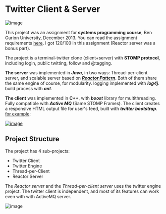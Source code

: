 # Twitter Client & Server

![image](https://dl.dropboxusercontent.com/u/4041100/github/twitter.jpg)

This project was an assignment for **systems programming course**, Ben Gurion University, December 2013. You can read the assignment requirements [here](http://www.cs.bgu.ac.il/~spl141/wiki.files/assignment4_ver2.pdf). I got 120/100 in this assignment (Reactor server was a bonus part).

The project is a terminal-twitter clone (client+server) with **STOMP protocol**, including login, public twitting, follow and @tagging.

**The server** was implemented in ***Java***, in two ways: Thread-per-client server, and scalable server based on ***[Reactor Pattern](http://en.wikipedia.org/wiki/Reactor_pattern)***. Both of them share the same engine of course, for modularity. logging implemented with ***log4j***. build process with ***ant***.

**The client** was implemented in **C++**, with ***boost*** library for multithreading. Fully compatible with ***Active MQ*** (Same STOMP Frames). 
The client creates a responsive HTML output file for user's feed, built with ***twitter bootstrap***. [for example](http://www.cs.bgu.ac.il/~lidanh/lidan.html):

[![image](https://dl.dropboxusercontent.com/u/4041100/github/twitter_client)](http://www.cs.bgu.ac.il/~lidanh/lidan.html)


## Project Structure

The project has 4 sub-projects:

* Twitter Client
* Twitter Engine
* Thread-per-Client
* Reactor Server

The *Reactor server* and the *Thread-per-client server* uses the twitter engine project. The twitter client is independent, and most of its features can work even with with ActiveMQ server.


![image](https://dl.dropboxusercontent.com/u/4041100/github/twitter_tech.jpg)
